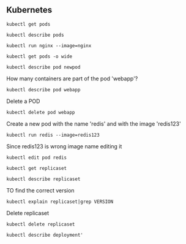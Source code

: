 Kubernetes
-
```
kubectl get pods
```
```
kubectl describe pods
```
```
kubectl run nginx --image=nginx
```
```
kubectl get pods -o wide
```
```
kubectl describe pod newpod
```

How many containers are part of the pod 'webapp'?
```
kubectl describe pod webapp
```
Delete a POD
```
kubectl delete pod webapp
```
Create a new pod with the name 'redis' and with the image 'redis123'
```
kubectl run redis --image=redis123
```
Since redis123 is wrong image name editing it
```
kubectl edit pod redis
```


```
kubectl get replicaset
```
```
kubectl describe replicaset
```
TO find the correct version
```
kubectl explain replicaset|grep VERSION
```
Delete replicaset
```
kubectl delete replicaset
```
```
kubectl describe deployment'
```




<!--stackedit_data:
eyJoaXN0b3J5IjpbLTQwMTIxMjUwMCwyMTQzMjU0MTU3LDE2NT
c3MjQ1MDMsMTI1NDkwMzYxN119
-->
